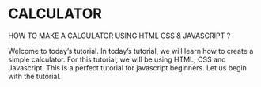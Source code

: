 # CALCULATOR
HOW TO MAKE A CALCULATOR USING HTML CSS &amp; JAVASCRIPT ?

Welcome to today’s tutorial. In today’s tutorial, we will learn how to create a simple calculator. For this tutorial, we will be using HTML, CSS and Javascript. This is a perfect tutorial for javascript beginners. Let us begin with the tutorial.

